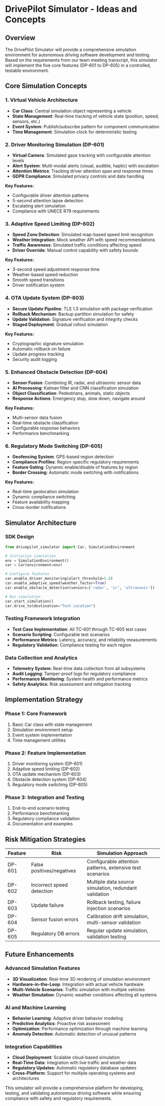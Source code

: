 # DrivePilot Simulator - Ideas and Concepts

## Overview
The DrivePilot Simulator will provide a comprehensive simulation environment for autonomous driving software development and testing. Based on the requirements from our team meeting transcript, this simulator will implement the five core features (DP-601 to DP-605) in a controlled, testable environment.

## Core Simulation Concepts

### 1. Virtual Vehicle Architecture
- **Car Class**: Central simulation object representing a vehicle
- **State Management**: Real-time tracking of vehicle state (position, speed, sensors, etc.)
- **Event System**: Publish/subscribe pattern for component communication
- **Time Management**: Simulation clock for deterministic testing

### 2. Driver Monitoring Simulation (DP-601)
- **Virtual Camera**: Simulated gaze tracking with configurable attention levels
- **Alert System**: Multi-modal alerts (visual, audible, haptic) with escalation
- **Attention Metrics**: Tracking driver attention span and response times
- **GDPR Compliance**: Simulated privacy controls and data handling

**Key Features:**
- Configurable driver attention patterns
- 5-second attention lapse detection
- Escalating alert simulation
- Compliance with UNECE R79 requirements

### 3. Adaptive Speed Limiting (DP-602)
- **Speed Zone Detection**: Simulated map-based speed limit recognition
- **Weather Integration**: Mock weather API with speed recommendations
- **Traffic Awareness**: Simulated traffic conditions affecting speed
- **Driver Override**: Manual control capability with safety bounds

**Key Features:**
- 3-second speed adjustment response time
- Weather-based speed reduction
- Smooth speed transitions
- Driver notification system

### 4. OTA Update System (DP-603)
- **Secure Update Pipeline**: TLS 1.3 simulation with package verification
- **Rollback Mechanism**: Backup partition simulation for safety
- **Update Validation**: Signature verification and integrity checks
- **Staged Deployment**: Gradual rollout simulation

**Key Features:**
- Cryptographic signature simulation
- Automatic rollback on failure
- Update progress tracking
- Security audit logging

### 5. Enhanced Obstacle Detection (DP-604)
- **Sensor Fusion**: Combining IR, radar, and ultrasonic sensor data
- **AI Processing**: Kalman filter and CNN classification simulation
- **Object Classification**: Pedestrians, animals, static objects
- **Response Actions**: Emergency stop, slow down, navigate around

**Key Features:**
- Multi-sensor data fusion
- Real-time obstacle classification
- Configurable response behaviors
- Performance benchmarking

### 6. Regulatory Mode Switching (DP-605)
- **Geofencing System**: GPS-based region detection
- **Compliance Profiles**: Region-specific regulatory requirements
- **Feature Gating**: Dynamic enable/disable of features by region
- **Border Crossing**: Automatic mode switching with notifications

**Key Features:**
- Real-time geolocation simulation
- Dynamic compliance switching
- Feature availability mapping
- Cross-border notifications

## Simulator Architecture

### SDK Design
```python
from drivepilot_simulator import Car, SimulationEnvironment

# Initialize simulation
env = SimulationEnvironment()
car = Car(environment=env)

# Configure features
car.enable_driver_monitoring(alert_threshold=5.0)
car.enable_adaptive_speed(weather_factor=True)
car.enable_obstacle_detection(sensors=['radar', 'ir', 'ultrasonic'])

# Run simulation
car.start_simulation()
car.drive_to(destination="Test Location")
```

### Testing Framework Integration
- **Test Case Implementation**: All TC-601 through TC-605 test cases
- **Scenario Scripting**: Configurable test scenarios
- **Performance Metrics**: Latency, accuracy, and reliability measurements
- **Regulatory Validation**: Compliance testing for each region

### Data Collection and Analytics
- **Telemetry System**: Real-time data collection from all subsystems
- **Audit Logging**: Tamper-proof logs for regulatory compliance
- **Performance Monitoring**: System health and performance metrics
- **Safety Analytics**: Risk assessment and mitigation tracking

## Implementation Strategy

### Phase 1: Core Framework
1. Basic Car class with state management
2. Simulation environment setup
3. Event system implementation
4. Time management utilities

### Phase 2: Feature Implementation
1. Driver monitoring system (DP-601)
2. Adaptive speed limiting (DP-602)
3. OTA update mechanism (DP-603)
4. Obstacle detection system (DP-604)
5. Regulatory mode switching (DP-605)

### Phase 3: Integration and Testing
1. End-to-end scenario testing
2. Performance benchmarking
3. Regulatory compliance validation
4. Documentation and examples

## Risk Mitigation Strategies

| Feature | Risk | Simulation Approach |
|---------|------|-------------------|
| DP-601 | False positives/negatives | Configurable attention patterns, extensive test scenarios |
| DP-602 | Incorrect speed detection | Multiple data source simulation, redundant validation |
| DP-603 | Update failure | Rollback testing, failure injection scenarios |
| DP-604 | Sensor fusion errors | Calibration drift simulation, multi-sensor validation |
| DP-605 | Regulatory DB errors | Regular update simulation, validation testing |

## Future Enhancements

### Advanced Simulation Features
- **3D Visualization**: Real-time 3D rendering of simulation environment
- **Hardware-in-the-Loop**: Integration with actual vehicle hardware
- **Multi-Vehicle Scenarios**: Traffic simulation with multiple vehicles
- **Weather Simulation**: Dynamic weather conditions affecting all systems

### AI and Machine Learning
- **Behavior Learning**: Adaptive driver behavior modeling
- **Predictive Analytics**: Proactive risk assessment
- **Optimization**: Performance optimization through machine learning
- **Anomaly Detection**: Automatic detection of unusual patterns

### Integration Capabilities
- **Cloud Deployment**: Scalable cloud-based simulation
- **Real-Time Data**: Integration with live traffic and weather data
- **Regulatory Updates**: Automatic regulatory database updates
- **Cross-Platform**: Support for multiple operating systems and architectures

This simulator will provide a comprehensive platform for developing, testing, and validating autonomous driving software while ensuring compliance with safety and regulatory requirements.